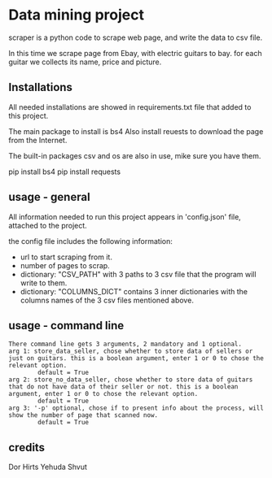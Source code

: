 
# Data mining project

scraper is a python code to scrape web page, and write the data to csv file.

In this time we scrape page from Ebay, with electric guitars to bay. for each guitar we collects its name, price and picture.

## Installations

All needed installations are showed in requirements.txt file that added to this project.

The main package to install is bs4
Also install reuests to download the page from the Internet.

The built-in packages csv and os are also in use, mike sure you have them.

  pip install bs4
  pip install requests
 
## usage - general
 
All information needed to run this project appears in 'config.json' file, attached to the project.

the config file includes the following information:
 - url to start scraping from it.
 - number of pages to scrap.
 - dictionary: "CSV_PATH" with 3 paths to 3 csv file that the program will write to them.
 - dictionary: "COLUMNS_DICT" contains 3 inner dictionaries with the columns names of the 3 csv files mentioned above.

## usage - command line

	There command line gets 3 arguments, 2 mandatory and 1 optional.
	arg 1: store_data_seller, chose whether to store data of sellers or just on guitars. this is a boolean argument, enter 1 or 0 to chose the relevant option.
			default = True
	arg 2: store_no_data_seller, chose whether to store data of guitars that do not have data of their seller or not. this is a boolean argument, enter 1 or 0 to chose the relevant option.
			default = True
	arg 3: '-p' optional, chose if to present info about the process, will show the number of page that scanned now.
			default = True

## credits

Dor Hirts
Yehuda Shvut
